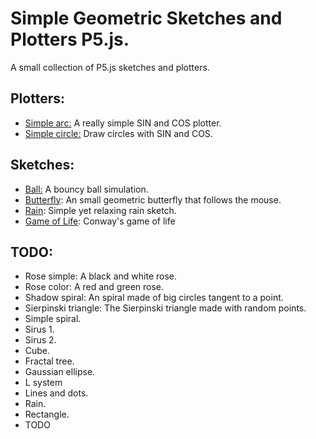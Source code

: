 # Simple Geometric Sketches and Plotters P5.js.
A small collection of P5.js sketches and plotters.

## Plotters:
- [Simple arc:](simple_arc) A really simple SIN and COS plotter. 
- [Simple circle:](simple_circle) Draw circles with SIN and COS.

## Sketches:
- [Ball:](ball) A bouncy ball simulation.
- [Butterfly](butterfly): An small geometric butterfly that follows the mouse.
- [Rain](rain): Simple yet relaxing rain sketch.
- [Game of Life](game-of-life): Conway's game of life

## TODO:
- Rose simple: A black and white rose.
- Rose color: A red and green rose.
- Shadow spiral: An spiral made of big circles tangent to a point.
- Sierpinski triangle: The Sierpinski triangle made with random points.
- Simple spiral.
- Sirus 1.
- Sirus 2.
- Cube.
- Fractal tree.
- Gaussian ellipse.
- L system
- Lines and dots.
- Rain.
- Rectangle.
- TODO

